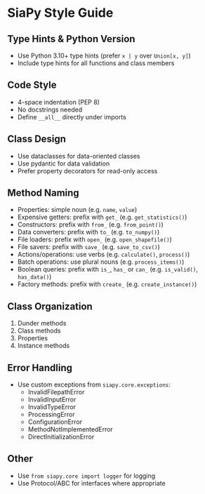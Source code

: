 # SiaPy Style Guide

## Type Hints & Python Version

- Use Python 3.10+ type hints (prefer `x | y` over `Union[x, y]`)
- Include type hints for all functions and class members

## Code Style

- 4-space indentation (PEP 8)
- No docstrings needed
- Define `__all__` directly under imports

## Class Design

- Use dataclasses for data-oriented classes
- Use pydantic for data validation
- Prefer property decorators for read-only access

## Method Naming

- Properties: simple noun (e.g. `name`, `value`)
- Expensive getters: prefix with `get_` (e.g. `get_statistics()`)
- Constructors: prefix with `from_` (e.g. `from_point()`)
- Data converters: prefix with `to_` (e.g. `to_numpy()`)
- File loaders: prefix with `open_` (e.g. `open_shapefile()`)
- File savers: prefix with `save_` (e.g. `save_to_csv()`)
- Actions/operations: use verbs (e.g. `calculate()`, `process()`)
- Batch operations: use plural nouns (e.g. `process_items()`)
- Boolean queries: prefix with `is_`, `has_` or `can_` (e.g. `is_valid()`, `has_data()`)
- Factory methods: prefix with `create_` (e.g. `create_instance()`)

## Class Organization

1. Dunder methods
2. Class methods
3. Properties
4. Instance methods

## Error Handling

- Use custom exceptions from `siapy.core.exceptions`:
  - InvalidFilepathError
  - InvalidInputError
  - InvalidTypeError
  - ProcessingError
  - ConfigurationError
  - MethodNotImplementedError
  - DirectInitializationError

## Other

- Use `from siapy.core import logger` for logging
- Use Protocol/ABC for interfaces where appropriate
